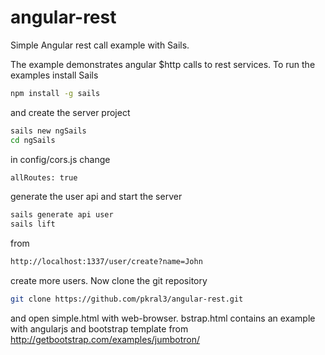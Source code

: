 # angular-rest
Simple Angular rest call example with Sails.

The example demonstrates angular $http calls to
rest services. To run the examples install Sails

```sh
npm install -g sails 
```

and create the server project

```sh
sails new ngSails
cd ngSails
```

in config/cors.js change 
```sh
allRoutes: true
```
generate the user api and start the server

```sh
sails generate api user
sails lift
```

from 

```sh
http://localhost:1337/user/create?name=John
```

create more users. Now clone the git repository

```sh
git clone https://github.com/pkral3/angular-rest.git
```

and open simple.html with web-browser. bstrap.html contains
an example with angularjs and bootstrap template from 
http://getbootstrap.com/examples/jumbotron/  
